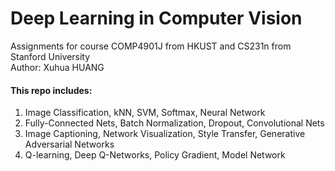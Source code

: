 # Deep Learning in Computer Vision
Assignments for course COMP4901J from HKUST and CS231n from Stanford University<br />
Author: Xuhua HUANG

#### This repo includes: #### 
1. Image Classification, kNN, SVM, Softmax, Neural Network
2. Fully-Connected Nets, Batch Normalization, Dropout, Convolutional Nets
3. Image Captioning, Network Visualization, Style Transfer, Generative Adversarial Networks
4. Q-learning, Deep Q-Networks, Policy Gradient, Model Network

